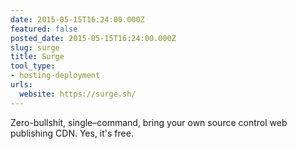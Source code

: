 ```yaml
---
date: 2015-05-15T16:24:00.000Z
featured: false
posted_date: 2015-05-15T16:24:00.000Z
slug: surge
title: Surge
tool_type:
- hosting-deployment
urls:
  website: https://surge.sh/
---
```


Zero-bullshit, single–command, bring your own source control web publishing CDN. Yes, it's free.




